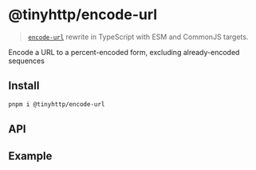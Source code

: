 # @tinyhttp/encode-url

> [`encode-url`](https://github.com/pillarjs/encodeurl) rewrite in TypeScript with ESM and CommonJS targets.

Encode a URL to a percent-encoded form, excluding already-encoded sequences

## Install

```sh
pnpm i @tinyhttp/encode-url
```

## API

## Example

